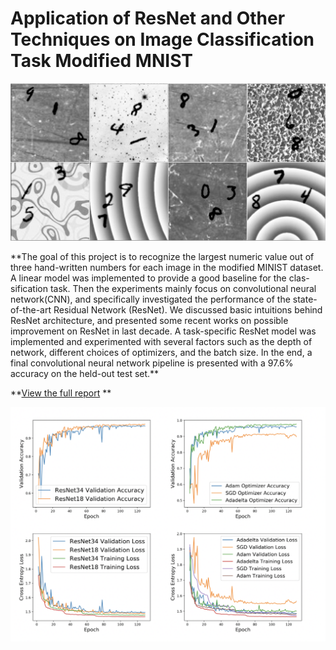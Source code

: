 # Application of ResNet and Other Techniques on Image Classification Task Modified MNIST


<p float="center">
    <img src="/images/mnist.png">
</p>
**The goal of this project is to recognize the largest numeric value out of three hand-written numbers for each image in the modified MINIST dataset. A linear model was implemented to provide a good baseline for the clas- sification task. Then the experiments mainly focus on convolutional neural network(CNN), and specifically investigated the performance of the state-of-the-art Residual Network (ResNet). We discussed basic intuitions behind ResNet architecture, and presented some recent works on possible improvement on ResNet in last decade. A task-specific ResNet model was implemented and experimented with several factors such as the depth of network, different choices of optimizers, and the batch size. In the end, a final convolutional neural network pipeline is presented with a 97.6% accuracy on the held-out test set.**

**[View the full report](https://github.com/dorhelium/modifiedMNISTclassification/blob/master/report.pdf) **


 <img src="/images/results.png">



